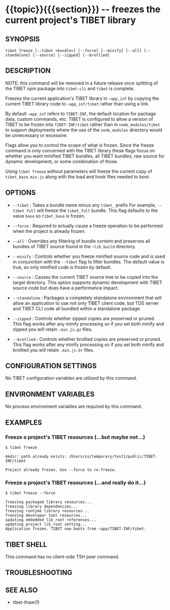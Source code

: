 {{topic}}({{section}}) -- freezes the current project's TIBET library
=============================================

## SYNOPSIS

`tibet freeze [--tibet <bundle>] [--force] [--minify] [--all]
    [--standalone] [--source] [--zipped] [--brotlied]`

## DESCRIPTION

NOTE: this command will be removed in a future release once splitting
of the TIBET npm package into `tibet-cli` and `tibet` is complete.

Freezes the current application's TIBET library in `~app_inf` by copying the
current TIBET library code to `~app_inf/tibet` rather than using a link.

By default `~app_inf` refers to `TIBET-INF`, the default location for
package data, custom commands, etc. TIBET is configured to allow
a version of TIBET to be frozen into `TIBET-INF/tibet` rather than
in `node_modules/tibet` to support deployments where the use of the
`node_modules` directory would be unnecessary or excessive.

Flags allow you to control the scope of what is frozen. Since the
freeze command is only concerned with the TIBET library these flags
focus on whether you want minified TIBET bundles, all TIBET bundles,
raw source for dynamic development, or some combination of those.

Using `tibet freeze` without parameters will freeze the current copy
of `tibet_base.min.js` along with the load and hook files needed to boot.

## OPTIONS

  * `--tibet` :
    Takes a bundle name minus any `tibet_` prefix For example, `--tibet full`
will freeze the `tibet_full` bundle. This flag defaults to the value `base` so
`tibet_base` is frozen.

  * `--force` :
    Required to actually cause a freeze operation to be performed when the
project is already frozen.

  * `--all` :
    Overrides any filtering of bundle content and preserves all bundles of TIBET
source found in the `~lib_build` directory.

  * `--minify` :
    Controls whether you freeze minified source code and is used in conjunction
with the `--tibet` flag to filter bundles. The default value is true, so only
minified code is frozen by default.

  * `--source` :
    Causes the current TIBET source tree to be copied into the target directory.
This option supports dynamic development with TIBET source code but does have a
performance impact.

  * `--standalone` :
    Packages a completely standalone environment that will allow an application
to use not only TIBET client code, but TDS server and TIBET CLI code all bundled
within a standalone package.

  * `--zipped` :
    Controls whether zipped copies are preserved or pruned. This flag works
after any minify processing so if you set both minify and zipped you will retain
`.min.js.gz` files.

  * `--brotlied` :
    Controls whether brotlied copies are preserved or pruned. This flag works
after any minify processing so if you set both minify and brotlied you will
retain `.min.js.br` files.

## CONFIGURATION SETTINGS

No TIBET configuration variables are utilized by this command.

## ENVIRONMENT VARIABLES

No process environment variables are required by this command.

## EXAMPLES

### Freeze a project's TIBET resources (...but maybe not...)

    $ tibet freeze

    mkdir: path already exists: /Users/ss/temporary/test1/public/TIBET-INF/tibet

    Project already frozen. Use --force to re-freeze.

### Freeze a project's TIBET resources (...and really do it...)

    $ tibet freeze --force

    freezing packaged library resources...
    freezing library dependencies...
    freezing runtime library resources...
    freezing developer tool resources...
    updating embedded lib_root references...
    updating project lib_root setting...
    Application frozen. TIBET now boots from ~app/TIBET-INF/tibet.

## TIBET SHELL

This command has no client-side TSH peer command.

## TROUBLESHOOTING


## SEE ALSO

  * tibet-thaw(1)
